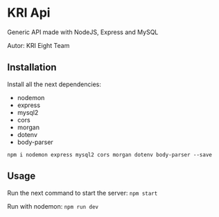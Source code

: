 # KRI Api
Generic API made with NodeJS, Express and MySQL

Autor: KRI Eight Team

## Installation
Install all the next dependencies:
- nodemon
- express
- mysql2
- cors
- morgan
- dotenv
- body-parser

```npm i nodemon express mysql2 cors morgan dotenv body-parser --save```

## Usage
Run the next command to start the server:
```npm start```

Run with nodemon:
```npm run dev```
